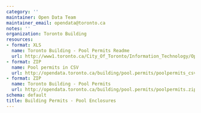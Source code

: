 ```yaml
---
category: ''
maintainer: Open Data Team
maintainer_email: opendata@toronto.ca
notes: ''
organization: Toronto Building
resources:
- format: XLS
  name: Toronto Building - Pool Permits Readme
  url: http://www1.toronto.ca/City_Of_Toronto/Information_Technology/Open_Data/Data_Sets/Assets/Files/Toronto_Building_-_Pool_Permits_Readme_File.xls
- format: ZIP
  name: Pool permits in CSV
  url: http://opendata.toronto.ca/building/pool.permits/poolpermits_csv.zip
- format: ZIP
  name: Toronto Building - Pool Permits
  url: http://opendata.toronto.ca/building/pool.permits/poolpermits.zip
schema: default
title: Building Permits - Pool Enclosures
---
```


